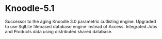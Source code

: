 # Knoodle-5.1

Successor to the aging Knoodle 3.0 parametric cutlisting engine. Upgraded to use SqlLite filebased database engine instead of Access. Integrated Jobs and Products data using distributed shared database.
